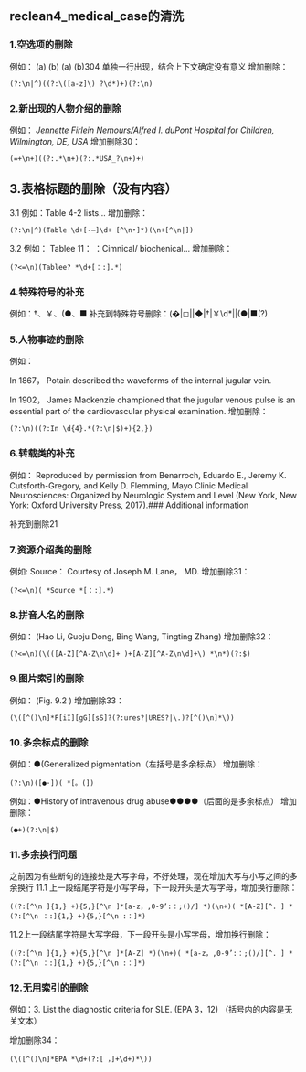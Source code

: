 ## reclean4_medical_case的清洗

### 1.空选项的删除

例如：
(a) (b)
(a) (b)304
单独一行出现，结合上下文确定没有意义
增加删除：

```
(?:\n|^)((?:\([a-z]\) ?\d*)+)(?:\n)
```

### 2.新出现的人物介绍的删除

例如：
_Jennette Firlein_
_Nemours/Alfred I. duPont Hospital for Children, Wilmington, DE, USA_
增加删除30：

```
(=+\n+)((?:.*\n+)(?:.*USA_?\n+)+)
```

## 3.表格标题的删除（没有内容）

3.1 例如：Table 4-2 lists...
增加删除：

```
(?:\n|^)(Table \d+[-–]\d+ [^\n•]*)(\n+[^\n|])
```

3.2 例如：
Tablee 11： ：Cimnical/ biochenical...
增加删除：

```
(?<=\n)(Tablee? *\d+[：:].*)
```

### 4.特殊符号的补充

例如：†、￥、(●、■
补充到特殊符号删除：(�|◻||◆|†|￥\d*||\(●|■\(?)

### 5.人物事迹的删除

例如：

In 1867， Potain described the waveforms of the internal jugular vein.

In 1902， James Mackenzie championed that the jugular venous pulse is an essential part of the cardiovascular physical examination.
增加删除：

```
(?:\n)((?:In \d{4}.*(?:\n|$)+){2,})
```

### 6.转载类的补充

例如：
Reproduced by permission from Benarroch, Eduardo E., Jeremy K. Cutsforth-Gregory, and Kelly D. Flemming, Mayo Clinic Medical Neurosciences: Organized by Neurologic System and Level (New York, New York: Oxford University Press, 2017).### Additional information

补充到删除21

### 7.资源介绍类的删除

例如:
Source： Courtesy of Joseph M. Lane， MD.
增加删除31：

```
(?<=\n)( *Source *[：:].*)
```

### 8.拼音人名的删除

例如：
(Hao Li, Guoju Dong, Bing Wang, Tingting Zhang)
增加删除32：

```
(?<=\n)(\(([A-Z][^A-Z\n\d]+ )+[A-Z][^A-Z\n\d]+\) *\n*)(?:$)
```

### 9.图片索引的删除

例如： (Fig. 9.2 )
增加删除33：

```
(\([^()\n]*F[iI][gG][sS]?(?:ures?|URES?|\.)?[^()\n]*\))
```

### 10.多余标点的删除

例如：●(Generalized pigmentation（左括号是多余标点）
增加删除：

```
(?:\n)([●·])( *[。(])
```

例如：●History of intravenous drug abuse●●●●（后面的是多余标点）
增加删除：

```
(●+)(?:\n|$)
```

### 11.多余换行问题

之前因为有些断句的连接处是大写字母，不好处理，现在增加大写与小写之间的多余换行
11.1 上一段结尾字符是小写字母，下一段开头是大写字母，增加换行删除：

```
((?:[^\n ]{1,} +){5,}[^\n ]*[a-z，,0-9’:：;()/] *)(\n+)( *[A-Z][^. ] *(?:[^\n ：:]{1,} +){5,}[^\n :：]*)
```

11.2上一段结尾字符是大写字母，下一段开头是小写字母，增加换行删除：

```
((?:[^\n ]{1,} +){5,}[^\n ]*[A-Z] *)(\n+)( *[a-z，,0-9’:：;()/][^. ] *(?:[^\n ：:]{1,} +){5,}[^\n :：]*)
```

### 12.无用索引的删除

例如：3\. List the diagnostic criteria for SLE. (EPA 3，12)  （括号内的内容是无关文本）

增加删除34：

```
(\([^()\n]*EPA *\d+(?:[ ，]+\d+)*\))
```
